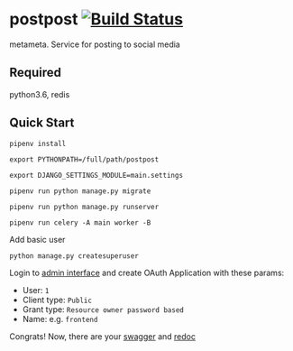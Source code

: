 # postpost [![Build Status](https://travis-ci.com/PiterPy-Meetup/postpost.svg?branch=master)](https://travis-ci.com/PiterPy-Meetup/postpost)

metameta. Service for posting to social media

## Required
python3.6, redis

## Quick Start
`pipenv install`

`export PYTHONPATH=/full/path/postpost`

`export DJANGO_SETTINGS_MODULE=main.settings`

`pipenv run python manage.py migrate`

`pipenv run python manage.py runserver`

`pipenv run celery -A main worker -B`

Add basic user

`python manage.py createsuperuser`

Login to [admin interface](http://localhost:8000/admin/oauth2_provider/application/) and create OAuth Application with
these params:

 - User: `1`
 - Client type: `Public`
 - Grant type: `Resource owner password based`
 - Name: e.g. `frontend`

Congrats! Now, there are your [swagger](http://localhost:8000/api/swagger) and [redoc](http://localhost:8000/api/redoc)

